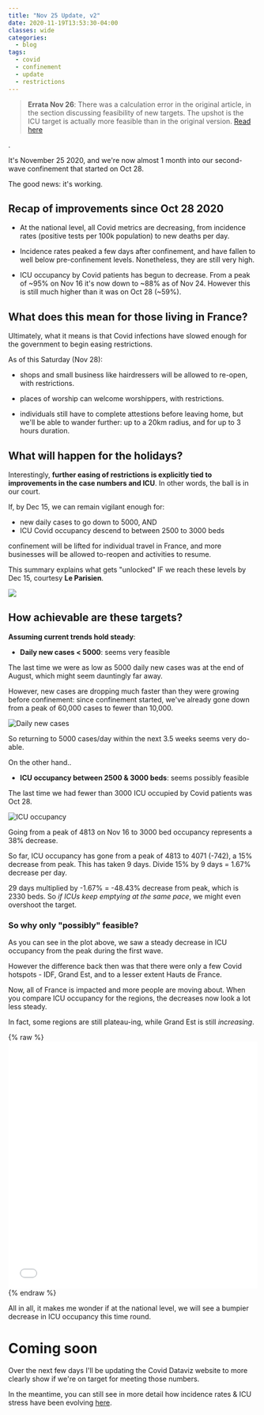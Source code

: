```yaml
---
title: "Nov 25 Update, v2"
date: 2020-11-19T13:53:30-04:00
classes: wide
categories:
  - blog
tags:
  - covid
  - confinement
  - update
  - restrictions
---
```


<blockquote><b>Errata Nov 26</b>: There was a calculation error in the original article, in the section discussing feasibility of new targets. The upshot is the ICU target is actually more feasible than in the original version. <a href="https://limegimlet.github.io/learning/update/#how-achievable-are-these-targets">Read here</a></blockquote>.

It's November 25 2020, and we're now almost 1 month into our second-wave confinement that started on Oct 28.

The good news: it's working.

## Recap of improvements since Oct 28 2020

* At the national level, all Covid metrics are decreasing, from incidence rates (positive tests per 100k population) to new deaths per day.

* Incidence rates peaked a few days after confinement, and have fallen to well below pre-confinement levels. Nonetheless, they are still very high.

* ICU occupancy by Covid patients has begun to decrease. From a peak of ~95% on Nov 16 it's now down to ~88% as of Nov 24. However this is still much higher than it was on Oct 28 (~59%).

## What does this mean for those living in France?

Ultimately, what it means is that Covid infections have slowed enough for the government to begin easing restrictions.

As of this Saturday (Nov 28):

* shops and small business like hairdressers will be allowed to re-open, with restrictions.

* places of worship can welcome worshippers, with restrictions.

* individuals still have to complete attestions before leaving home, but we'll be able to wander further: up to a 20km radius, and for up to 3 hours duration.

## What will happen for the holidays?

Interestingly, **further easing of restrictions is explicitly tied to improvements in the case numbers and ICU**. In other words, the ball is in our court.

If, by Dec 15, we can remain vigilant enough for:

* new daily cases to go down to 5000, AND
* ICU Covid occupancy descend to between 2500 to 3000 beds

 confinement will be lifted for individual travel in France, and more businesses will be allowed to-reopen and activities to resume.

This summary explains what gets "unlocked" IF we reach these levels by Dec 15, courtesy __Le Parisien__.

![](https://www.leparisien.fr/resizer/caXjeCMfiIhZGQK8Nhk5YZX7AD8=/930x1280/cloudfront-eu-central-1.images.arcpublishing.com/leparisien/ZN2MVOVKF5YKH76WJ624ZYCUHE.jpg)

## How achievable are these targets?

**Assuming current trends hold steady**:

* **Daily new cases < 5000**: seems very feasible

The last time we were as low as 5000 daily new cases was at the end of August, which might seem dauntingly far away.

However, new cases are dropping much faster than they were growing before confinement: since confinement started, we've already gone down from a peak of 60,000 cases to fewer than 10,000.

![Daily new cases](../../assets/images/2020/nov25_dailyNewCases.png)

So returning to 5000 cases/day within the next 3.5 weeks seems very do-able.

On the other hand..

* **ICU occupancy between 2500 & 3000 beds**: seems possibly feasible

The last time we had fewer than 3000 ICU occupied by Covid patients was Oct 28.

![ICU occupancy](../../assets/images/2020/nov24_icuOcc.png)

Going from a peak of 4813 on Nov 16 to 3000 bed occupancy represents a 38% decrease.

So far, ICU occupancy has gone from a peak of 4813 to 4071 (-742), a 15% decrease from peak. This has taken 9 days. Divide 15% by 9 days = 1.67% decrease per day.

29 days multiplied by -1.67% = -48.43% decrease from peak, which is 2330 beds. So _if ICUs keep emptying at the same pace_, we might even overshoot the target.

### So why only "possibly" feasible?

As you can see in the plot above, we saw a steady decrease in ICU occupancy from the peak during the first wave.

However the difference back then was that there were only a few Covid hotspots - IDF, Grand Est, and to a lesser extent Hauts de France.

Now, all of France is impacted and more people are moving about. When you compare ICU occupancy for the regions, the decreases now look a lot less steady.

In fact, some regions are still plateau-ing, while Grand Est is still _increasing_.  

{% raw %}<iframe width="100%" height="500" frameborder="0" scrolling="no" src="//plotly.com/~limegimlet/525.embed?showlink=false"></iframe> {% endraw %}

All in all, it makes me wonder if at the national level, we will see a bumpier decrease in ICU occupancy this time round.

# Coming soon

Over the next few days I'll be updating the Covid Dataviz website to more clearly show if we're on target for meeting those numbers.

In the meantime, you can still see in more detail how incidence rates & ICU stress have been evolving [here](https://limegimlet.github.io/covid_dataviz).
